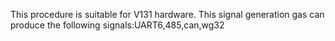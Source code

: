 This procedure is suitable for V131 hardware.
This signal generation gas can produce the following signals:UART6,485,can,wg32